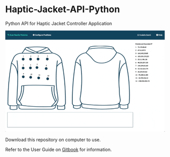 # Haptic-Jacket-API-Python
 Python API for Haptic Jacket Controller Application

![Image of preview 1](preview.gif)

 Download this repository on computer to use.

 Refer to the User Guide on [Gitbook](https://pi31415.gitbook.io/haptic-jacket/) for information.
